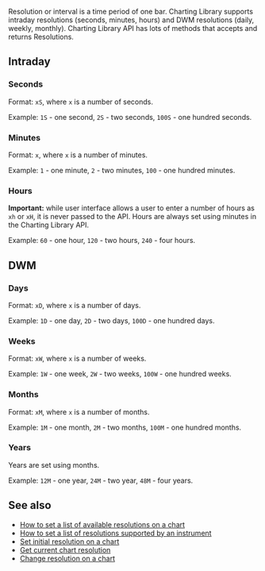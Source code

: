 Resolution or interval is a time period of one bar. Charting Library supports intraday resolutions (seconds, minutes, hours) and DWM resolutions (daily, weekly, monthly).
Charting Library API has lots of methods that accepts and returns Resolutions.

## Intraday

### Seconds

Format: `xS`, where `x` is a number of seconds.

Example: `1S` - one second, `2S` - two seconds, `100S` - one hundred seconds.

### Minutes

Format: `x`, where `x` is a number of minutes.

Example: `1` - one minute, `2` - two minutes, `100` - one hundred minutes.

### Hours

**Important:** while user interface allows a user to enter a number of hours as `xh` or `xH`, it is never passed to the API. Hours are always set using minutes in the Charting Library API.

Example: `60` - one hour, `120` - two hours, `240` - four hours.

## DWM

### Days

Format: `xD`, where `x` is a number of days.

Example: `1D` - one day, `2D` - two days, `100D` - one hundred days.

### Weeks

Format: `xW`, where `x` is a number of weeks.

Example: `1W` - one week, `2W` - two weeks, `100W` - one hundred weeks.

### Months

Format: `xM`, where `x` is a number of months.

Example: `1M` - one month, `2M` - two months, `100M` - one hundred months.

### Years

Years are set using months.

Example: `12M` - one year, `24M` - two year, `48M` - four years.

## See also

* [How to set a list of available resolutions on a chart](JS-Api#supported_resolutions)
* [How to set a list of resolutions supported by an instrument](Symbology#supported_resolutions)
* [Set initial resolution on a chart](Widget-Constructor#symbol-interval)
* [Get current chart resolution](Chart-Methods#resolution)
* [Change resolution on a chart](Chart-Methods#setresolutionresolution-callback)
